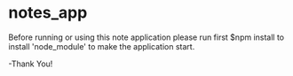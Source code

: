 # notes_app

Before running or using this note application
please run first $npm install to install 
'node_module' to make the application
start.

-Thank You!
